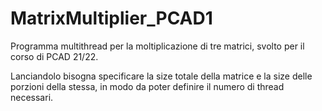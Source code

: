 # MatrixMultiplier_PCAD1
Programma multithread per la moltiplicazione di tre matrici, svolto per il corso di PCAD 21/22.

Lanciandolo bisogna specificare la size totale della matrice e la size delle porzioni della stessa, in modo da poter definire il numero di thread necessari.
